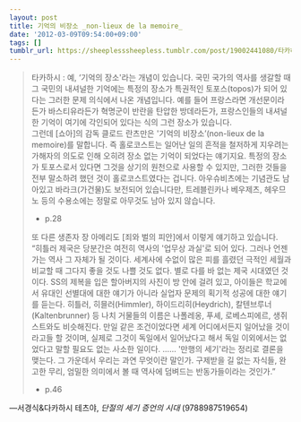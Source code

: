 ```yaml
---
layout: post
title: 기억의 비장소 _non-lieux de la memoire_
date: '2012-03-09T09:54:00+09:00'
tags: []
tumblr_url: https://sheeplesssheepless.tumblr.com/post/19002441080/타카하시-예-기억의-장소라는-개념이-있습니다-국민-국가의-역사를-생갈할-때-그
---
```

> 타카하시 : 예, ‘기억의 장소'라는 개념이 있습니다. 국민 국가의 역사를 생갈할 때 그 국민의 내셔널한 기억에는 특정의 장소가 특권적인 토포스(topos)가 되어 있다는 그러한 문제 의식에서 나온 개념입니다. 예를 들어 프랑스라면 개선문이라든가 바스티유라든가 혁명군이 반란을 탄압한 방데라든가, 프랑스인들의 내셔널한 기억이 여기에 각인되어 있다는 식의 그런 장소가 있습니다.   
> 그런데 [쇼아]의 감독 클로드 란츠만은 '기억의 비장소’(non-lieux de la memoire)를 말합니다. 즉 홀로코스트는 일어난 일의 흔적을 철저하게 지우려는 가해자의 의도로 인해 오히려 장소 없는 기억이 되었다는 얘기지요. 특정의 장소가 토포스로서 있다면 그것을 상기의 원천으로 사용할 수 있지만, 그러한 것들을 전부 말소하려 했던 것이 홀로코스트였다는 겁니다. 아우슈비츠에는 기념관도 남아있고 바라크(가건물)도 보전되어 있습니다만, 트레블린카나 베우제츠, 헤우므노 등의 수용소에는 정말로 아무것도 남아 있지 않습니다.   
> - p.28
> 
> 또 다른 생존자 장 아메리도 [죄와 벌의 피안]에서 이렇게 얘기하고 있습니다.   
> “히틀러 제국은 당분간은 여전히 역사의 '업무상 과실'로 되어 있다. 그러나 언젠가는 역사 그 자체가 될 것이다. 세계사에 수없이 많은 피를 흘렸던 극적인 세월과 비교할 때 그다지 좋을 것도 나쁠 것도 없다. 별로 다를 바 없는 제국 시대였던 것이다. SS의 제복을 입은 할아버지의 사진이 방 안에 걸려 있고, 아이들은 학교에서 유대인 선별대에 대한 얘기가 아니라 실업자 문제의 획기적 성공에 대한 얘기를 듣는다. 히틀러, 히믈러(Himmler), 하이드리히(Heydrich), 칼텐브루너(Kaltenbrunner) 등 나치 거물들의 이름은 나폴레옹, 푸셰, 로베스피에르, 생쥐스트와도 비슷해진다. 만일 같은 조건이었다면 세계 어디에서든지 일어났을 것이라고들 할 것이며, 실제로 그것이 독일에서 일어났다고 해서 독일 이외에서는 없었다고 말할 필요도 없는 사소한 일이다. …… '만행의 세기'라는 정리로 결론을 맺는다. 그 가운데서 우리는 과연 무엇이란 말인가. 구제받을 길 없는 자식들, 완고한 무리, 엄밀한 의미에서 볼 때 역사에 덤벼드는 반동가들이라는 것인가.”  
> - p.46

—서경식&다카하시 테츠야, _단절의 세기 증언의 시대_ (9788987519654)
